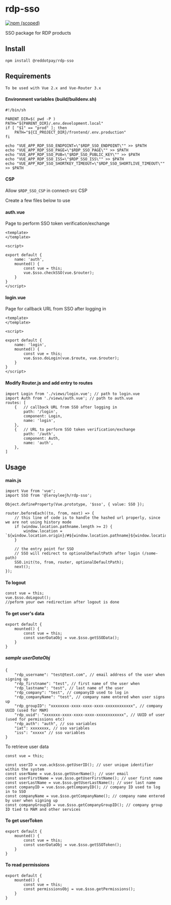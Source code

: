 # rdp-sso
[![npm (scoped)](https://img.shields.io/npm/v/@reddotpay/rdp-sso.svg)](https://www.npmjs.com/package/@reddotpay/rdp-sso)

SSO package for RDP products

## Install
```
npm install @reddotpay/rdp-sso
```

## Requirements
```
To be used with Vue 2.x and Vue-Router 3.x
```
#### Environment variables (build/buildenv.sh)
```
#!/bin/sh

PARENT_DIR=$( pwd -P )
PATH="${PARENT_DIR}/.env.development.local"
if [ "$1" == "prod" ]; then
	PATH="${CI_PROJECT_DIR}/frontend/.env.production"
fi

echo "VUE_APP_RDP_SSO_ENDPOINT=\"$RDP_SSO_ENDPOINT\"" >> $PATH
echo "VUE_APP_RDP_SSO_PAGE=\"$RDP_SSO_PAGE\"" >> $PATH
echo "VUE_APP_RDP_SSO_PUB=\"$RDP_SSO_PUBLIC_KEY\"" >> $PATH
echo "VUE_APP_RDP_SSO_ISS=\"$RDP_SSO_ISS\"" >> $PATH
echo "VUE_APP_RDP_SSO_SHORTKEY_TIMEOUT=\"$RDP_SSO_SHORTLIVE_TIMEOUT\"" >> $PATH
```

#### CSP
Allow `$RDP_SSO_CSP` in connect-src CSP

Create a few files below to use
#### auth.vue
Page to perform SSO token verification/exchange
```
<template>
</template>

<script>

export default {
	name: 'auth',
	mounted() {
		const vue = this;
		vue.$sso.checkSSO(vue.$router);
	}
}
</script>
```
#### login.vue
Page for callback URL from SSO after logging in
```
<template>
</template>

<script>

export default {
	name: 'login',
	mounted() {
		const vue = this;
		vue.$sso.doLogin(vue.$route, vue.$router);
	}
}
</script>
```
#### Modify Router.js and add entry to routes
```
import Login from './views/login.vue'; // path to login.vue
import Auth from './views/auth.vue'; // path to auth.vue
routes: [
	{	// callback URL from SSO after logging in
		path: '/login',
		component: Login,
		name: 'login',
	},
	{	// URL to perform SSO token verification/exchange
		path: '/auth',
		component: Auth,
		name: 'auth',
	},
]
```

## Usage

#### main.js
```
import Vue from 'vue';
import SSO from '@leroyleejh/rdp-sso';

Object.defineProperty(Vue.prototype, '$sso', { value: SSO });

router.beforeEach((to, from, next) => {
	// this line of code is to handle the hashed url properly, since we are not using history mode
	if (window.location.pathname.length >= 2) {
		window.location = `${window.location.origin}/#${window.location.pathname}${window.location.search}`;
	}

	// the entry point for SSO
	// SSO will redirect to optionalDefaultPath after login (/some-path)
	SSO.init(to, from, router, optionalDefaultPath);
	next();
});
```

#### To logout
```
const vue = this;
vue.$sso.doLogout();
//peform your own redirection after logout is done
```

#### To get user's data
```
export default {
	mounted() {
		const vue = this;
		const userDataObj = vue.$sso.getSSOData();
	}
}
```
##### sample userDataObj
```
{
	"rdp_username": "test@test.com", // email address of the user when signing up
	"rdp_firstname": "test", // first name of the user when
	"rdp_lastname": "test", // last name of the user
	"rdp_company": "test", // companyID used to log in
	"rdp_companyName": "test", // company name entered when user signs up
	"rdp_groupID": "xxxxxxxx-xxxx-xxxx-xxxx-xxxxxxxxxxxx", // company UUID (used for MAM)
	"rdp_uuid": "xxxxxxx-xxxx-xxxx-xxxx-xxxxxxxxxxxx", // UUID of user (used for permissions etc)
	"rdp_auth": "auth", // sso variables
	"iat": xxxxxxxx, // sso variables
	"iss": "xxxxx" // sso variables
}
```
To retrieve user data
```
const vue = this;

const userID = vue.ack$sso.getUserID(); // user unique identifier within the system
const userName = vue.$sso.getUserName(); // user email
const userFirstName = vue.$sso.getUserFirstName(); // user first name
const userLastName = vue.$sso.getUserLastName(); // user last name
const companyID = vue.$sso.getCompanyID(); // company ID used to log in to SSO
const companyName = vue.$sso.getCompanyName(); // company name entered by user when signing up
const companyGroupID = vue.$sso.getCompanyGroupID(); // company group ID tied to MAM and other services
```

#### To get userToken
```
export default {
	mounted() {
		const vue = this;
		const userDataObj = vue.$sso.getSSOToken();
	}
}
```

#### To read permissions
```
export default {
	mounted() {
		const vue = this;
		const permissionsObj = vue.$sso.getPermissions();
	}
}
```

